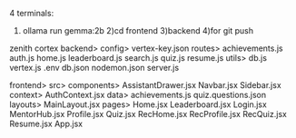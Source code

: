4 terminals:
1) ollama run gemma:2b
2)cd frontend
3)backend
4)for git push

zenith cortex
backend>
     config>
           vertex-key.json
     routes>
           achievements.js
           auth.js
           home.js
           leaderboard.js
           search.js
           quiz.js
           resume.js
     utils>
           db.js
           vertex.js
     .env
     db.json
     nodemon.json
     server.js

frontend>
    src>
       components>
       AssistantDrawer.jsx
       Navbar.jsx
       Sidebar.jsx
    context>
       AuthContext.jsx
    data>
       achievements.js
       quiz.questions.json
    layouts>
       MainLayout.jsx
    pages> 
       Home.jsx
       Leaderboard.jsx
       Login.jsx
       MentorHub.jsx
       Profile.jsx
       Quiz.jsx
       RecHome.jsx
       RecProfile.jsx
       RecQuiz.jsx
       Resume.jsx
    App.jsx